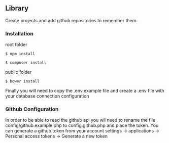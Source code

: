 ## Library

Create projects and add github repositories to remember them.

### Installation

root folder

```
$ npm install
```

```
$ composer install
```

public folder
```
$ bower install
```

Finally you will need to copy the .env.example file and create a .env file with your database connection configuration

### Github Configuration

In order to be able to read the github api you wil need to rename the file config/github.example.php to config.github.php and place the token.
You can generate a github token from your account settings -> applications -> Personal access tokens -> Generate a new token